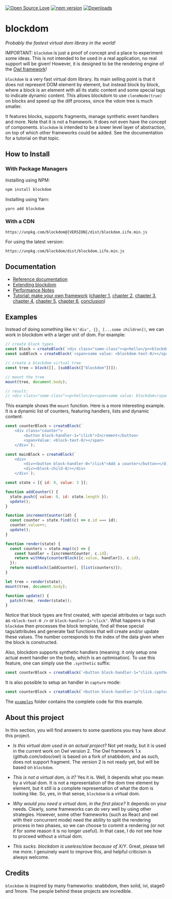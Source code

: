 [![Open Source Love](https://badges.frapsoft.com/os/mit/mit.svg?v=102)](https://opensource.org/licenses/MIT)
[![npm version](https://badge.fury.io/js/blockdom.svg)](https://badge.fury.io/js/blockdom)
[![Downloads](https://img.shields.io/npm/dm/blockdom.svg)](https://www.npmjs.com/package/blockdom)

# blockdom

_Probably the fastest virtual dom library in the world!_

IMPORTANT: `blockdom` is just a proof of concept and a place to experiment some ideas. This is
not intended to be used in a real application, no real support will be given!  However, it is
designed to be the rendering engine of the [Owl framework](https://github/odoo/owl)!

`blockdom` is a very fast virtual dom library. Its main selling
point is that it does not represent DOM element by element, but instead block by
block, where a block is an element with all its static content and some special
tags to indicate dynamic content. This allows blockdom to use `cloneNode(true)`
on blocks and speed up the diff process, since the vdom tree is much smaller.

It features blocks, supports fragments, manage synthetic event handlers and more.
Note that it is not a framework. It does not even have the concept of components.
`blockdom` is intended to be a lower level layer of abstraction, on top of which
other frameworks could be added. See the documentation for a tutorial on that
topic.


## How to Install

### With Package Managers

Installing using NPM:
```bash
npm install blockdom
```

Installing using Yarn:
```
yarn add blockdom
```

### With a CDN
```
https://unpkg.com/blockdom@{VERSION}/dist/blockdom.iife.min.js
```

For using the latest version:
```
https://unpkg.com/blockdom/dist/blockdom.iife.min.js
```


## Documentation

- [Reference documentation](doc/reference.md)
- [Extending blockdom](doc/extending_blockdom.md)
- [Performance Notes](doc/performance_notes.md)
- [Tutorial: make your own framework](doc/make_your_own_framework/readme.md) ([chapter 1](doc/make_your_own_framework/part1.md), [chapter 2](doc/make_your_own_framework/part2.md), [chapter 3](doc/make_your_own_framework/part3.md), [chapter 4](doc/make_your_own_framework/part4.md), [chapter 5](doc/make_your_own_framework/part5.md), [chapter 6](doc/make_your_own_framework/part6.md), [conclusion](doc/make_your_own_framework/conclusion.md))


## Examples

Instead of doing something like `h('div', {}, [...some children])`, we can
work in blockdom with a larger unit of dom. For example:

```js
// create block types
const block = createBlock(`<div class="some-class"><p>hello</p><blockdom-child-0/></div>`);
const subBlock = createBlock(`<span>some value: <blockdom-text-0/></span>`);

// create a blockdom virtual tree
const tree = block([], [subBlock(["blockdom"])]);

// mount the tree
mount(tree, document.body);

// result:
// <div class="some-class"><p>hello</p><span>some value: blockdom</span></div>
```

This example shows the `mount` function. Here is a more interesting example.
It is a dynamic list of counters, featuring handlers, lists and dynamic content:

```js
const counterBlock = createBlock(`
    <div class="counter">
        <button block-handler-1="click">Increment</button>
        <span>Value: <block-text-0/></span>
    </div>`);

const mainBlock = createBlock(`
    <div>
        <div><button block-handler-0="click">Add a counter</button></div>
        <div><block-child-0/></div>
    </div>`);

const state = [{ id: 0, value: 3 }];

function addCounter() {
  state.push({ value: 0, id: state.length });
  update();
}

function incrementCounter(id) {
  const counter = state.find((c) => c.id === id);
  counter.value++;
  update();
}

function render(state) {
  const counters = state.map((c) => {
    const handler = [incrementCounter, c.id];
    return withKey(counterBlock([c.value, handler]), c.id);
  });
  return mainBlock([addCounter], [list(counters)]);
}

let tree = render(state);
mount(tree, document.body);

function update() {
  patch(tree, render(state));
}
```

Notice that block types are first created, with special attributes or tags such as
`<block-text-0 />` or `block-handler-1="click"`. What happens is that `blockdom`
then processes the block template, find all these special tags/attributes and generate
fast functions that will create and/or update these values. The number corresponds
to the index of the data given when the block is constructed.

Also, blockdom supports synthetic handlers (meaning: it only setup one actual
event handler on the body, which is an optimisation). To use this feature, one
can simply use the `.synthetic` suffix:

```js
const counterBlock = createBlock(`<button block-handler-1="click.synthetic">Increment</button>`);
```

It is also possible to setup an handler in `capture` mode:

```js
const counterBlock = createBlock(`<button block-handler-1="click.capture">Increment</button>`);
```

The [`examples`](examples) folder contains the complete code for this example.


## About this project

In this section, you will find answers to some questions you may have about this
project.

- _Is this virtual dom used in an actual project?_ Not yet ready, but it is used
  in the current work on Owl version 2. The Owl framework 1.x (github.com/odoo/owl)
  is based on a fork of snabbdom, and as such, does not support fragment. The
  version 2 is not ready yet, but will be based on `blockdom`.

- _This is not a virtual dom, is it?_ Yes it is. Well, it depends what you mean
  by a virtual dom. It is not a representation of the dom tree element by element,
  but it still is a complete representation of what the dom is looking like. So,
  yes, in that sense, `blockdom` is a virtual dom.

- _Why would you need a virtual dom, in the first place?_ It depends on your
  needs. Clearly, some frameworks can do very well by using other strategies.
  However, some other frameworks (such as React and owl with their concurrent mode)
  need the ability to split the rendering process in two phases, so we can
  choose to commit a rendering (or not if for some reason it is no longer useful).
  In that case, I do not see how to proceed without a virtual dom.

- _This sucks. blockdom is useless/slow because of X/Y_. Great, please tell me
  more. I genuinely want to improve this, and helpful criticism is always
  welcome.


## Credits

`blockdom` is inspired by many frameworks: snabbdom, then solid, ivi, stage0 and
1more. The people behind these projects are incredible.
